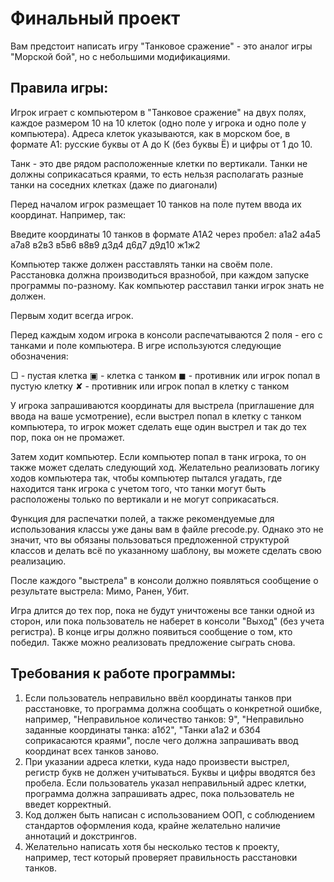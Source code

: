# Финальный проект

Вам предстоит написать игру "Танковое сражение" - 
это аналог игры "Морской бой", но с небольшими модификациями. 

## Правила игры:

Игрок играет с компьютером в "Танковое сражение" на двух полях, 
каждое размером 10 на 10 клеток (одно поле у игрока и одно поле у компьютера).
Адреса клеток указываются, как в морском бое, в формате А1: 
русские буквы от А до К (без буквы Ё) и цифры от 1 до 10.

Танк - это две рядом расположенные клетки по вертикали. 
Танки не должны соприкасаться краями, то есть нельзя располагать 
разные танки на соседних клетках (даже по диагонали)

Перед началом игрок размещает 10 танков на поле путем ввода их координат.
Например, так:

Введите координаты 10 танков в формате А1А2 через пробел: 
а1а2 а4а5 a7a8 в2в3 в5в6 в8в9 д3д4 д6д7 д9д10 ж1ж2

Компьютер также должен расставлять танки на своём поле. 
Расстановка должна производиться вразнобой, 
при каждом запуске программы по-разному.
Как компьютер расставил танки игрок знать не должен.

Первым ходит всегда игрок.

Перед каждым ходом игрока в консоли распечатываются 2 поля - 
его с танками и поле компьютера.
В игре используются следующие обозначения:

▢ - пустая клетка 
▣ - клетка с танком
◼ - противник или игрок попал в пустую клетку
✘ - противник или игрок попал в клетку с танком

У игрока запрашиваются координаты для выстрела 
(приглашение для ввода на ваше усмотрение), 
если выстрел попал в клетку с танком компьютера, то игрок может сделать
еще один выстрел и так до тех пор, пока он не промажет.

Затем ходит компьютер. Если компьютер попал в танк игрока, то
он также может сделать следующий ход. 
Желательно реализовать логику ходов компьютера так, чтобы
компьютер пытался угадать, где находится танк игрока с учетом того,
что танки могут быть расположены только по вертикали и не могут соприкасаться.

Функция для распечатки полей, а также рекомендуемые 
для использования классы уже даны вам в файле precode.py. 
Однако это не значит, что вы обязаны пользоваться предложенной 
структурой классов и делать всё по указанному шаблону, 
вы можете сделать свою реализацию.

После каждого "выстрела" в консоли должно появляться 
сообщение о результате выстрела: Мимо, Ранен, Убит.

Игра длится до тех пор, пока не будут уничтожены все танки одной из сторон, 
или пока пользователь не наберет в консоли "Выход" (без учета регистра). 
В конце игры должно появиться сообщение о том, кто победил. 
Также можно реализовать предложение сыграть снова.

## Требования к работе программы:

1. Если пользователь неправильно ввёл координаты танков при расстановке, 
то программа должна сообщать о конкретной ошибке, например, 
"Неправильное количество танков: 9", 
"Неправильно заданные координаты танка: а1б2", 
"Танки а1а2 и б3б4 соприкасаются краями",
после чего должна запрашивать ввод координат всех танков заново.
2. При указании адреса клетки, куда надо произвести выстрел, 
регистр букв не должен учитываться. Буквы и цифры вводятся без пробела. 
Если пользователь указал неправильный адрес клетки, программа должна 
запрашивать адрес, пока пользователь не введет корректный.
3. Код должен быть написан с использованием ООП, 
с соблюдением стандартов оформления кода, 
крайне желательно наличие аннотаций и докстрингов. 
4. Желательно написать хотя бы несколько тестов к проекту, например, 
тест который проверяет правильность расстановки танков. 
